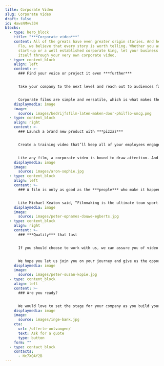 ```yaml
---
title: Corporate Video
slug: Corporate Video
draft: false
id: 4awsNMvv334
blocks:
  - type: hero_block
    title: "***Corporate video***"
    content: All of the greats have even greater origin stories. And here at Phil &
      Flo, we believe that every story is worth telling. Whether you are a new
      start-up or a well established corporate king, let your business speak for
      itself through your very own corporate video.
  - type: content_block
    align: left
    content: >-
      ### Find your voice or project it even ***further***


      Take your company to the next level and reach out to audiences far and wide. There is nothing more impressive than a company with a defined identity, that knows exactly what it is and isn’t afraid to share it with the world.


      Corporate films are simple and versatile, which is what makes them such wonderful tools in our fast-paced, completely digitalized world. From an elevator pitch at a business conference to a method of advertising your business on television, your corporate video can do it all. They can speak volumes in a matter of minutes.
    displaymedia: image
    image:
      source: images/bedrijfsfilm-laten-maken-door-philflo-umcg.png
  - type: content_block
    align: right
    content: >-
      ### Launch a brand new product with ***pizzaz***


      Create a training video that’ll keep all of your employees engaged and enthusiastic. Put together your yearly achievements and corporate milestones, and show the world, in the most literal sense, just how much your company has grown and developed over time. Build company morale and do it all to the tune of a great backing score.


      Like any film, a corporate video is bound to draw attention. And so with a film like this in your pocket, put yourself on the radar of some new customers and build up your reputation amongst older ones. Let people know exactly what you have to offer and do it in such a way, that they will not be forgetting any time soon. With a film like this, you can not only keep people up to date with all of your products, services, and new ideas but you can also document your progress over the years, as a visual record of sorts to learn from. Within the company itself, a corporate video is a great way to deliver a message or introduce a CEO in a way that will most definitely make an impact.
    displaymedia: image
    image:
      source: images/aron-sophie.jpg
  - type: content_block
    align: left
    content: >-
      ### A film is only as good as the ***people*** who make it happen


      Like Michael Keaton said, “Filmmaking is the ultimate team sport.” With your stories and ideas and our innovation, we believe that there can be no greater team. And as a team, we will be in it together right from the first draft to the final cut. The creative process isn’t a linear one, and through all the brainstorming, dead ends and wrong turns we promise to stay fun to work with. Communication is key, and so, with the line of communication kept open between your team and ours, we are here to give your voice a visual. So, tell us all about who you are, how you came to be, what you plan to become - give us your vision and we’ll give it a video.
    displaymedia: image
    image:
      source: images/peter-opnames-douwe-egberts.jpg
  - type: content_block
    align: right
    content: >-
      ### ***Quality*** that last


      If you should choose to work with us, we can assure you of video content of the highest quality.  Our goal is to create a film that is simple and meaningful, that speaks for itself, that has clarity and personality and that is unmistakably ‘you’ in every way possible. With a team of people who absolutely love what they do, we will, without a doubt, give you our everything when it comes to making your video. We are dedicated to giving you the best of the best. And the only thing that can compete with our commitment to our work is our commitment to our fun.


      We hope you let us join you on your journey and give us the opportunity to make your ideas for your company come alive. We want to tell your story the way you see it, to give your brand an indisputable identity and to set it apart from all of the others. Our motto is to focus on the fun to deliver quality content with the utmost efficiency.
    displaymedia: image
    image:
      source: images/peter-suzan-kopie.jpg
  - type: content_block
    align: left
    content: >-
      ### Are you ready?


      We would love to set the stage for your company as you build your empire across Europe and the rest of the world. Our cameras are ready and rolling. The only question is, are you?
    displaymedia: image
    image:
      source: images/inge-bank.jpg
    cta:
      url: /offerte-ontvangen/
      text: Ask for a quote
      type: button
    form: ""
  - type: contact_block
    contacts:
      - Nc7XQAY2B
---
```


